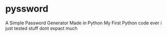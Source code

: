 # pyssword

A Simple Password Generator Made in Python
My First Python code ever i just tested stuff
dont expact much
